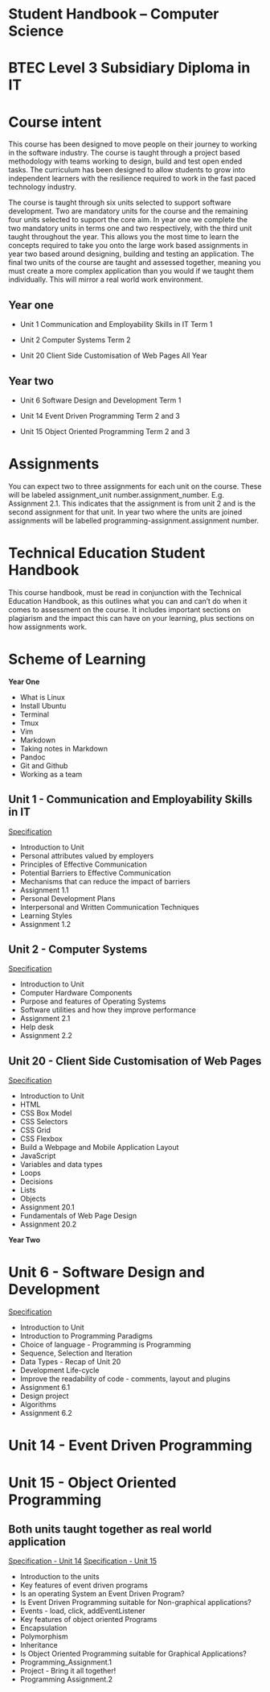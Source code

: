 # Student Handbook – Computer Science

# BTEC Level 3 Subsidiary Diploma in IT

# Course intent

This course has been designed to move people on their journey to working in the software industry. The course is taught through a project based
methodology with teams working to design, build and test open ended tasks. The curriculum has been designed to allow students to grow into independent learners with the resilience required to work in the fast paced technology industry.

The course is taught through six units selected to support software development. Two are mandatory units for the course and the remaining four units selected to support the core aim. In year one we complete the two mandatory units in terms one and two respectively, with the third unit taught throughout the year. This allows you the most time to learn the concepts required to take you onto the large work based assignments in year two based around designing, building and testing an application. The final two units of the course are taught and assessed together, meaning you must create a more complex application than you would if we taught them individually. This will mirror a real world work environment.

## Year one

- Unit 1 Communication and Employability Skills in IT Term 1

- Unit 2 Computer Systems Term 2

- Unit 20 Client Side Customisation of Web Pages All Year

## Year two

- Unit 6 Software Design and Development Term 1

- Unit 14 Event Driven Programming Term 2 and 3

- Unit 15 Object Oriented Programming Term 2 and 3

# Assignments

You can expect two to three assignments for each unit on the course. These will be labeled assignment_unit number.assignment_number. E.g. Assignment 2.1. This indicates that the assignment is from unit 2 and is the second assignment for that unit. In year two where the units are joined assignments will be labelled programming-assignment.assignment number.

# Technical Education Student Handbook

This course handbook, must be read in conjunction with the Technical Education Handbook, as this outlines what you can and can’t do when it comes to assessment on the course. It includes important sections on plagiarism and the impact this can have on your learning, plus sections on how assignments work.

# Scheme of Learning

**Year One**

* What is Linux
* Install Ubuntu
* Terminal
* Tmux
* Vim
* Markdown
* Taking notes in Markdown
* Pandoc
* Git and Github
* Working as a team

## Unit 1 - Communication and Employability Skills in IT

[Specification](https://qualifications.pearson.com/content/dam/pdf/BTEC-Nationals/Information-Technology/2010/Specification/Unit-1-Communication-and-Employability-Skills-for-IT.pdf)

* Introduction to Unit
* Personal attributes valued by employers
* Principles of Effective Communication
* Potential Barriers to Effective Communication
* Mechanisms that can reduce the impact of barriers
* Assignment 1.1
* Personal Development Plans
* Interpersonal and Written Communication Techniques
* Learning Styles
* Assignment 1.2

## Unit 2 - Computer Systems

[Specification](https://qualifications.pearson.com/content/dam/pdf/BTEC-Nationals/Information-Technology/2010/Specification/Unit-2-Computer-Systems.pdf)

* Introduction to Unit
* Computer Hardware Components
* Purpose and features of Operating Systems
* Software utilities and how they improve performance
* Assignment 2.1
* Help desk
* Assignment 2.2

## Unit 20 - Client Side Customisation of Web Pages

[Specification](https://qualifications.pearson.com/content/dam/pdf/BTEC-Nationals/Information-Technology/2010/Specification/Unit-20-Client-Side-Customisation-of-Web-Pages.pdf)

* Introduction to Unit
* HTML
* CSS Box Model
* CSS Selectors 
* CSS Grid
* CSS Flexbox
* Build a Webpage and Mobile Application Layout
* JavaScript
* Variables and data types
* Loops
* Decisions
* Lists
* Objects
* Assignment 20.1
* Fundamentals of Web Page Design
* Assignment 20.2

**Year Two**

# Unit 6 - Software Design and Development

[Specification](https://qualifications.pearson.com/content/dam/pdf/BTEC-Nationals/Information-Technology/2010/Specification/Unit-6-Software-Design-and-Development.pdf)

* Introduction to Unit
* Introduction to Programming Paradigms
* Choice of language - Programming is Programming
* Sequence, Selection and Iteration
* Data Types - Recap of Unit 20
* Development Life-cycle
* Improve the readability of code - comments, layout and plugins
* Assignment 6.1
* Design project
* Algorithms
* Assignment 6.2

# Unit 14 - Event Driven Programming
# Unit 15 - Object Oriented Programming
## Both units taught together as real world application

[Specification - Unit 14](https://qualifications.pearson.com/content/dam/pdf/BTEC-Nationals/Information-Technology/2010/Specification/Unit-14-Event-Driven-Programming.pdf)
[Specification - Unit 15](https://qualifications.pearson.com/content/dam/pdf/BTEC-Nationals/Information-Technology/2010/Specification/Unit-15-Object-Orientated-Programming.pdf)

* Introduction to the units
* Key features of event driven programs
* Is an operating System an Event Driven Program?
* Is Event Driven Programming suitable for Non-graphical applications?
* Events - load, click, addEventListener
* Key features of object oriented Programs
* Encapsulation
* Polymorphism
* Inheritance
* Is Object Oriented Programming suitable for Graphical Applications?
* Programming_Assignment.1
* Project - Bring it all together!
* Programming Assignment.2

